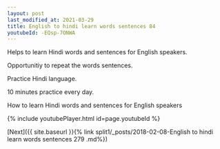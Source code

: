 ```yaml
---
layout: post
last_modified_at: 2021-03-29
title: English to hindi learn words sentences 84 
youtubeId: -EQsp-7ONWA
---
```

 
 
Helps to learn Hindi words and sentences for English speakers.

Opportunitiy to repeat the words sentences. 

Practice Hindi language. 
 
10 minutes practice every day. 
 
How to learn Hindi words and sentences for English speakers 
 
{% include youtubePlayer.html id=page.youtubeId %}
 
 
[Next]({{ site.baseurl }}{% link  split1/_posts/2018-02-08-English to hindi learn words sentences 279 .md%})
 

